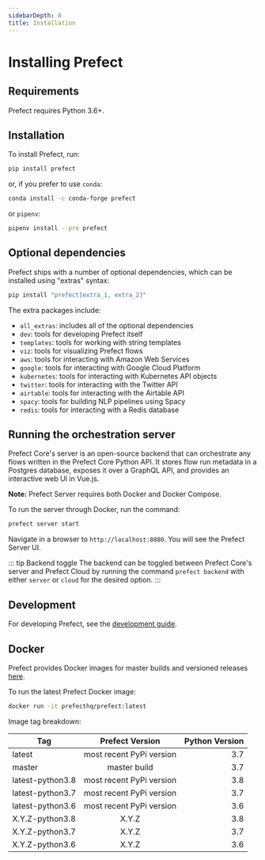 ```yaml
---
sidebarDepth: 0
title: Installation
---
```


# Installing Prefect

## Requirements

Prefect requires Python 3.6+.

## Installation

To install Prefect, run:

```bash
pip install prefect
```

or, if you prefer to use `conda`:

```bash
conda install -c conda-forge prefect
```

or `pipenv`:

```bash
pipenv install --pre prefect
```

## Optional dependencies

Prefect ships with a number of optional dependencies, which can be installed using "extras" syntax:

```bash
pip install "prefect[extra_1, extra_2]"
```

The extra packages include:

- `all_extras`: includes all of the optional dependencies
- `dev`: tools for developing Prefect itself
- `templates`: tools for working with string templates
- `viz`: tools for visualizing Prefect flows
- `aws`: tools for interacting with Amazon Web Services
- `google`: tools for interacting with Google Cloud Platform
- `kubernetes`: tools for interacting with Kubernetes API objects
- `twitter`: tools for interacting with the Twitter API
- `airtable`: tools for interacting with the Airtable API
- `spacy`: tools for building NLP pipelines using Spacy
- `redis`: tools for interacting with a Redis database

## Running the orchestration server

Prefect Core's server is an open-source backend that can orchestrate any flows written in the Prefect Core Python API. It stores flow run metadata in a Postgres database, exposes it over a GraphQL API, and provides an interactive web UI in Vue.js.

**Note:** Prefect Server requires both Docker and Docker Compose.

To run the server through Docker, run the command:

```bash
prefect server start
```

Navigate in a browser to `http://localhost:8080`. You will see the Prefect Server UI.

::: tip Backend toggle
The backend can be toggled between Prefect Core's server and Prefect Cloud by running the command `prefect backend` with either `server` or `cloud` for the desired option.
:::

## Development

For developing Prefect, see the [development guide](../development/overview.md).

## Docker

Prefect provides Docker images for master builds and versioned releases [here](https://hub.docker.com/r/prefecthq/prefect).

To run the latest Prefect Docker image:

```bash
docker run -it prefecthq/prefect:latest
```

Image tag breakdown:

| Tag              | Prefect Version          | Python Version |
|------------------|:------------------------:|---------------:|
| latest           | most recent PyPi version |            3.7 |
| master           | master build             |            3.7 |
| latest-python3.8 | most recent PyPi version |            3.8 |
| latest-python3.7 | most recent PyPi version |            3.7 |
| latest-python3.6 | most recent PyPi version |            3.6 |
| X.Y.Z-python3.8  | X.Y.Z                    |            3.8 |
| X.Y.Z-python3.7  | X.Y.Z                    |            3.7 |
| X.Y.Z-python3.6  | X.Y.Z                    |            3.6 |
